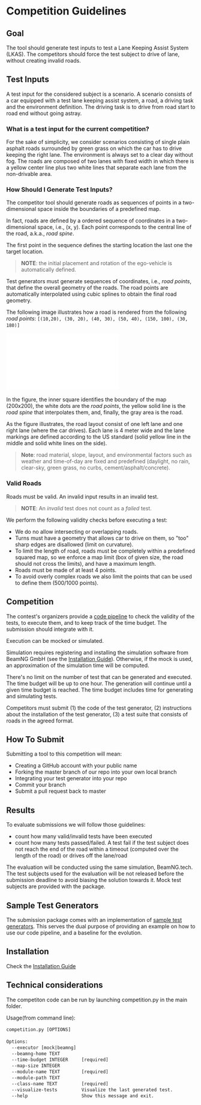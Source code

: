 # Competition Guidelines #

## Goal ##

The tool should generate test inputs to test a Lane Keeping Assist System (LKAS). The competitors should force the test subject to drive of lane, without creating invalid roads.

## Test Inputs ##

A test input for the considered subject is a scenario. A scenario consists of a car equipped with a test lane keeping assist system, a road, a driving task and the environment definition. The driving task is to drive from road start to road end without going astray.

### What is a test input for the current competition? ###

For the sake of simplicity, we consider scenarios consisting of single plain asphalt roads surrounded by green grass on which the car has to drive keeping the right lane. The environment is always set to a clear day without fog. The roads are composed of two lanes with fixed width in which there is a yellow center line plus two white lines that separate each lane from the non-drivable area.

### How Should I Generate Test Inputs? ###

The competitor tool should generate roads as sequences of points in a two-dimensional space inside the boundaries of a predefined map.

In fact, roads are defined by a ordered sequence of coordinates in a two-dimensional space, i.e., (x, y). Each point corresponds to the central line of the road, a.k.a., *road spine*. 

The first point in the sequence defines the starting location the last one the target location.

> **NOTE**: the initial placement and rotation of the ego-vehicle is automatically defined.

Test generators must generate sequences of coordinates, i.e., *road points*, that define the overall geometry of the roads. The road points are automatically interpolated using cubic splines to obtain the final road geometry.

The following image illustrates how a road is rendered from the following *road points*: 
`[(10,20), (30, 20), (40, 30), (50, 40), (150, 100), (30, 180)]`

![Sample Road caption="test"](./figures/road_sample.pdf "Sample Road")

In the figure, the inner square identifies the boundary of the map (200x200), the white dots are the *road points*, the yellow solid line is the *road spine* that interpolates them, and, finally, the gray area is the road.

As the figure illustrates, the road layout consist of one left lane and one right lane (where the car drives). Each lane is 4 meter wide and the lane markings are defined according to the US standard (solid yellow line in the middle and solid white lines on the side).

> **Note**: road material, slope, layout, and environmental factors such as weather and time-of-day are fixed and predefined  (daylight, no rain, clear-sky, green grass, no curbs, cement/asphalt/concrete). 

### Valid Roads ###

Roads must be valid. An invalid input results in an invalid test.

> **NOTE**: An *invalid* test does not count as a *failed* test.

We perform the following validity checks before executing a test:
* We do no allow intersecting or overlapping roads.
* Turns must have a geometry that allows car to drive on them, so "too" sharp edges are disallowed (limit on curvature). 
* To limit the length of road, roads must be completely within a predefined squared map, so we enforce a map limit (box of given size, the road should not cross the limits), and have a maximum length. 
* Roads must be made of at least 4 points.
* To avoid overly complex roads we also limit the points that can be used to define them (500/1000 points).


## Competition ##
The contest's organizers provide a [code pipeline](https://github.com/se2p/tool-competition-av/tree/main/code_pipeline) to check the validity of the tests, to execute them, and to keep track of the time budget. The submission should integrate with it.

Execution can be mocked or simulated. 

Simulation requires registering and installing the simulation software from BeamNG GmbH (see the [Installation Guide](INSTALL.md)). Otherwise, if the mock is used, an approximation of the simulation time will be computed. 

There's no limit on the number of test that can be generated and executed. The time budget will be up to one hour. The generation will continue until a given time budget is reached. The time budget includes time for generating and simulating tests.

Competitors must submit (1) the code of the test generator, (2) instructions about the installation of the test generator, (3) a test suite that consists of roads in the agreed format. 

## How To Submit ##

Submitting a tool to this competition will mean:
* Creating a GitHub account with your public name
* Forking the master branch of our repo into your own local branch
* Integrating your test generator into your repo
* Commit your branch
* Submit a pull request back to master

## Results ##
To evaluate submissions we will follow those guidelines:
- count how many valid/invalid tests have been executed
- count how many tests passed/failed. A test fail if the test subject does not reach the end of the road within a timeout (computed over the length of the road) or drives off the lane/road

The evaluation will be conducted using the same simulation, BeamNG.tech. The test subjects used for the evaluation will be not released before the submission deadline to avoid biasing the solution towards it. Mock test subjects are provided with the package.


## Sample Test Generators ##
The submission package comes with an implementation of [sample test generators](https://github.com/se2p/tool-competition-av/tree/main/sample_test_generators). This serves the dual purpose of providing an example on how to use our code pipeline, and a baseline for the evolution.

## Installation ##
Check the [Installation Guide](INSTALL.md)

## Technical considerations ##
The competiton code can be run by launching competition.py in the main folder.

Usage(from command line): 

```
competition.py [OPTIONS]

Options:
  --executor [mock|beamng]
  --beamng-home TEXT
  --time-budget INTEGER     [required]
  --map-size INTEGER
  --module-name TEXT        [required]
  --module-path TEXT
  --class-name TEXT         [required]
  --visualize-tests         Visualize the last generated test.
  --help                    Show this message and exit.
 ```
